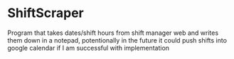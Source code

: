 # ShiftScraper
Program that takes dates/shift hours from shift manager web and writes them down in a notepad, potentionally in the future it could push shifts into google calendar if I am successful with implementation
